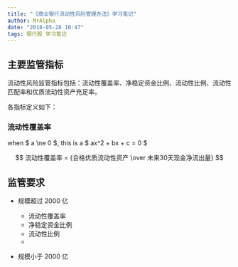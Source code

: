 ```yaml
---
title: "《商业银行流动性风险管理办法》学习笔记"
author: MrAlpha
date: "2018-05-28 10:47"
tags: 银行股 学习笔记
---
```


## 主要监管指标

流动性风险监管指标包括：流动性覆盖率、净稳定资金比例、流动性比例、流动性匹配率和优质流动性资产充足率。

各指标定义如下：

### 流动性覆盖率

when $ a \ne 0 $, this is a $ ax^2 + bx + c = 0 $

$$ 流动性覆盖率 = {合格优质流动性资产 \over 未来30天现金净流出量} $$


## 监管要求

- 规模超过 2000 亿

  + 流动性覆盖率
  + 净稳定资金比例
  + 流动性比例
  +
- 规模小于 2000 亿
